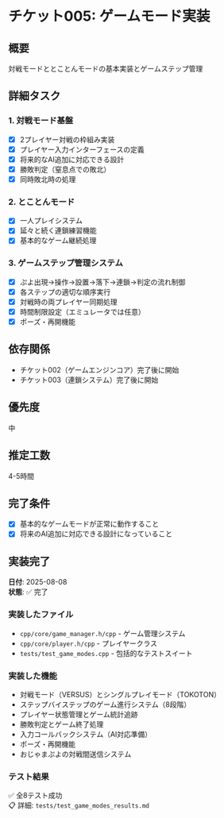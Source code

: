 # チケット005: ゲームモード実装

## 概要
対戦モードととことんモードの基本実装とゲームステップ管理

## 詳細タスク

### 1. 対戦モード基盤
- [x] 2プレイヤー対戦の枠組み実装
- [x] プレイヤー入力インターフェースの定義
- [x] 将来的なAI追加に対応できる設計
- [x] 勝敗判定（窒息点での敗北）
- [x] 同時敗北時の処理

### 2. とことんモード
- [x] 一人プレイシステム
- [x] 延々と続く連鎖練習機能
- [x] 基本的なゲーム継続処理

### 3. ゲームステップ管理システム
- [x] ぷよ出現→操作→設置→落下→連鎖→判定の流れ制御
- [x] 各ステップの適切な順序実行
- [x] 対戦時の両プレイヤー同期処理
- [x] 時間制限設定（エミュレータでは任意）
- [x] ポーズ・再開機能

## 依存関係
- チケット002（ゲームエンジンコア）完了後に開始
- チケット003（連鎖システム）完了後に開始

## 優先度
中

## 推定工数
4-5時間

## 完了条件
- [x] 基本的なゲームモードが正常に動作すること
- [x] 将来のAI追加に対応できる設計になっていること

## 実装完了
**日付**: 2025-08-08  
**状態**: ✅ 完了  

### 実装したファイル
- `cpp/core/game_manager.h/cpp` - ゲーム管理システム
- `cpp/core/player.h/cpp` - プレイヤークラス
- `tests/test_game_modes.cpp` - 包括的なテストスイート

### 実装した機能
- 対戦モード（VERSUS）とシングルプレイモード（TOKOTON）
- ステップバイステップのゲーム進行システム（8段階）
- プレイヤー状態管理とゲーム統計追跡
- 勝敗判定とゲーム終了処理
- 入力コールバックシステム（AI対応準備）
- ポーズ・再開機能
- おじゃまぷよの対戦間送信システム

### テスト結果
✅ 全8テスト成功  
📋 詳細: `tests/test_game_modes_results.md`